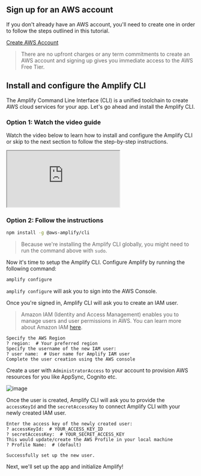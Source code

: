 ## Sign up for an AWS account

If you don't already have an AWS account, you'll need to create one in order to follow the steps outlined in this tutorial.

[Create AWS Account](https://portal.aws.amazon.com/billing/signup?redirect_url=https%3A%2F%2Faws.amazon.com%2Fregistration-confirmation#/start)

> There are no upfront charges or any term commitments to create an AWS account and signing up gives you immediate access to the AWS Free Tier.

## Install and configure the Amplify CLI

The Amplify Command Line Interface (CLI) is a unified toolchain to create AWS cloud services for your app. Let's go ahead and install the Amplify CLI.

### Option 1: Watch the video guide

Watch the video below to learn how to install and configure the Amplify CLI or skip to the next section to follow the step-by-step instructions.

<iframe
  allowfullscreen
  src="https://www.youtube.com/embed/fWbM5DLh25U"
></iframe>

### Option 2: Follow the instructions
```bash
npm install -g @aws-amplify/cli
```
> Because we're installing the Amplify CLI globally, you might need to run the command above with `sudo`.


Now it's time to setup the Amplify CLI. Configure Amplify by running the following command:

```bash
amplify configure
```

`amplify configure` will ask you to sign into the AWS Console.

Once you're signed in, Amplify CLI will ask you to create an IAM user.
> Amazon IAM (Identity and Access Management) enables you to manage users and user permissions in AWS. You can learn more about Amazon IAM [here](https://aws.amazon.com/iam/).

```console
Specify the AWS Region
? region:  # Your preferred region
Specify the username of the new IAM user:
? user name:  # User name for Amplify IAM user
Complete the user creation using the AWS console
```

Create a user with `AdministratorAccess` to your account to provision AWS resources for you like AppSync, Cognito etc.

![image](../../images/user-creation.gif)

Once the user is created, Amplify CLI will ask you to provide the `accessKeyId` and the `secretAccessKey` to connect Amplify CLI with your newly created IAM user.

```console
Enter the access key of the newly created user:
? accessKeyId:  # YOUR_ACCESS_KEY_ID
? secretAccessKey:  # YOUR_SECRET_ACCESS_KEY
This would update/create the AWS Profile in your local machine
? Profile Name:  # (default)

Successfully set up the new user.
```

Next, we'll set up the app and initialize Amplify!
